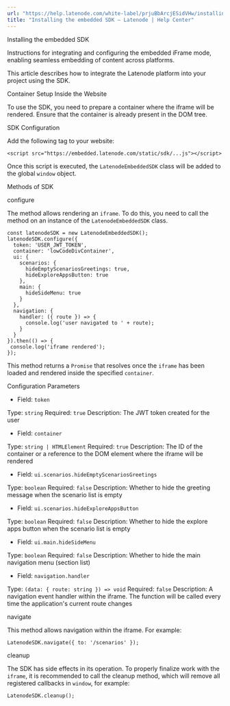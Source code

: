 ```yaml
---
url: "https://help.latenode.com/white-label/prjuBbArcjESidVHw/installing-the-embedded-sdk/odvEmPGSqkfeksqfLiZf"
title: "Installing the embedded SDK – Latenode | Help Center"
---
```


 Installing the embedded SDK

Instructions for integrating and configuring the embedded iFrame mode, enabling seamless embedding of content across platforms.


This article describes how to integrate the Latenode platform into your project using the SDK.

 Container Setup Inside the Website

To use the SDK, you need to prepare a container where the iframe will be rendered. Ensure that the container is already present in the DOM tree.

 SDK Configuration

Add the following tag to your website:

```
<script src="https://embedded.latenode.com/static/sdk/...js"></script>
```

Once this script is executed, the `LatenodeEmbeddedSDK` class will be added to the global `window` object.

 Methods of SDK

 configure

The method allows rendering an `iframe`. To do this, you need to call the method on an instance of the `LatenodeEmbeddedSDK` class.

```
const latenodeSDK = new LatenodeEmbeddedSDK();
latenodeSDK.configure({
  token: 'USER_JWT_TOKEN',
  container: 'lowCodeDivContainer',
  ui: {
    scenarios: {
      hideEmptyScenariosGreetings: true,
      hideExploreAppsButton: true
    },
    main: {
      hideSideMenu: true
    }
  },
  navigation: {
    handler: ({ route }) => {
      console.log('user navigated to ' + route);
    }
  }
}).then(() => {
 console.log('iframe rendered');
});
```

This method returns a `Promise` that resolves once the `iframe` has been loaded and rendered inside the specified `container`.

 Configuration Parameters

- Field: `token`

Type: `string`
Required: `true`
Description: The JWT token created for the user

  

- Field: `container`

Type: `string | HTMLElement`
Required: `true`
Description: The ID of the container or a reference to the DOM element where the iframe will be rendered

  

- Field: `ui.scenarios.hideEmptyScenariosGreetings`

Type: `boolean`
Required: `false`
Description: Whether to hide the greeting message when the scenario list is empty

  

- Field: `ui.scenarios.hideExploreAppsButton`

Type: `boolean`
Required: `false`
Description: Whether to hide the explore apps button when the scenario list is empty

  

- Field: `ui.main.hideSideMenu`

Type: `boolean`
Required: `false`
Description: Whether to hide the main navigation menu (section list)

  

- Field: `navigation.handler`

Type: `(data: { route: string }) => void`
Required: `false`
Description: A navigation event handler within the iframe. The function will be called every time the application's current route changes

  

 navigate

This method allows navigation within the iframe. For example:

```
LatenodeSDK.navigate({ to: '/scenarios' });
```

 cleanup

The SDK has side effects in its operation. To properly finalize work with the `iframe`, it is recommended to call the cleanup method, which will remove all registered callbacks in `window`, for example:

```
LatenodeSDK.cleanup();
```